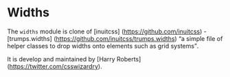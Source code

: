 # Widths

The `widths` module is clone of [inuitcss] (https://github.com/inuitcss) -
[trumps.widths] (https://github.com/inuitcss/trumps.widths) <q>a simple file of
helper classes to drop widths onto elements such as grid systems</q>.

It is develop and maintained by [Harry Roberts] (https://twitter.com/csswizardry).
